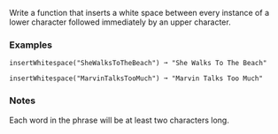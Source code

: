 Write a function that inserts a white space between every instance of a lower character followed immediately by an upper character.


### Examples ###
    insertWhitespace("SheWalksToTheBeach") ➞ "She Walks To The Beach"

    insertWhitespace("MarvinTalksTooMuch") ➞ "Marvin Talks Too Much"


### Notes ###
Each word in the phrase will be at least two characters long.